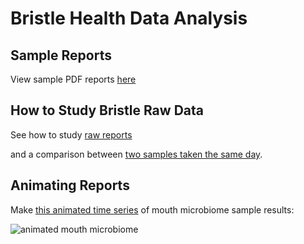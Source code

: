 # Bristle Health Data Analysis

## Sample Reports

View sample PDF reports [here](https://github.com/Neodotlife/bristlehealth/tree/main/data)

## How to Study Bristle Raw Data

See how to study [raw reports](https://github.com/Neodotlife/bristlehealth/blob/main/readBristleHealth.md)

and a comparison between [two samples taken the same day](https://github.com/Neodotlife/bristlehealth/blob/main/bristle_day.md).


## Animating Reports

Make [this animated time series](./animate16sMouth.R) of mouth microbiome sample results:

![animated mouth microbiome](./mouth16sAll.gif)
